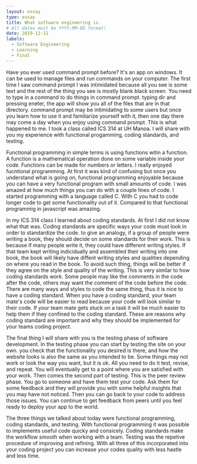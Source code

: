 ```yaml
---
layout: essay
type: essay
title: What software engineering is.  
# All dates must be YYYY-MM-DD format!
date: 2019-12-12
labels:
  - Software Engineering
  - Learning
  - Final 
---
```


Have you ever used command prompt before? It's an app on windows. It can be used to manage files and run commands on your computer. The first time I saw command prompt I was intimidated because all you see is some text and the rest of the thing you see is mostly blank black screen. You need to type in a command to do things in command prompt. typing dir and pressing eneter, the app will show you all of the files that are in that directory. command prompt may be intimidating to some users but once you learn how to use it and familiarize yourself with it, then one day there may come a day when you enjoy using command prompt. This is what happened to me. I took a class called ICS 314 at UH Manoa. I will share with you my experience with functional progamming, coding standards, and testing. 

Functional programming in simple terms is using functions witin a function. A function is a mathematical operation done on some variable inside your code. Functions can be made for numbers or letters. I really enjoyed fucntional programming. At first it was kind of confusing but once you understand what is going on, functional programming enjoyable because you can have a very functional program with small amounts of code. I was amazed at how much things you can do with a couple lines of code. I started programming with a language called C. With C you had to code longer code to get some functionality out of it. Compared to that functional programmig in javascript was amazing. 

In my ICS 314 class I learned about coding standards. At first I did not know what that was. Coding standards are specific ways your code must look in order to standardize the code. to give an analogy, if a group of people were writing a book, they should decide on some standards for their work. This is because if many people write it, they could have different writing styles. If that team kept writing indicidually and assembled their writing into one book, the book will likely have diffent writing styles and qualities depending on where you read in the book. To avoid such thing, things will be better if they agree on the style and quality of the writing. This is very similar to how coding standards work. Some people may like the comments in the code after the code, others may want the comment of the code before the code. There are many ways and styles to code the same thing, thus it is nice to have a coding standard. When you have a coding standard, your team mate's code will be easier to read because your code will look similar to their code. If your team mate gets stuck on a task it will be much easier to help them if they confined to the coding standard. These are reasons why coding standard are important and why they should be implemented for your teams coding project. 

The final thing I will share with you is the testing phase of software development. In the testing phase you can start by testing the site on your own. you check that the functionality you desired is there, and how the website looks is also the same as you intended to be. Some things may not work or look the way you want, but it is ok. All you need to do it test, revise, and repeat. You will eventually get to a point where you are satisfied with your work. Then comes the second part of testing. This is the peer review phase. You go to someone and have them test your code. Ask them for some feedback and they will provide you with some helpful insights that you may have not noticed. Then you can go back to your code to address those issues. You can continue to get feedback from peers until you feel ready to deploy your app to the world. 

The three things we talked about today were functional programming, coding standards, and testing. With functional programming it was possible to implements useful code quicky and consicely. Coding standards make the workflow smooth when working with a team. Testing was the repetive procedure of improving and refining. With all three of this incorporated into your coding project you can increase your codes quality with less hastle and less time. 

